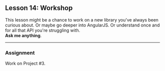 ## Lesson 14: Workshop

This lesson might be a chance to work on a new library you've always been curious about. Or maybe go deeper into AngularJS. Or understand once and for all that API you're struggling with.  
**Ask me anything**.

---

### Assignment

Work on Project #3.